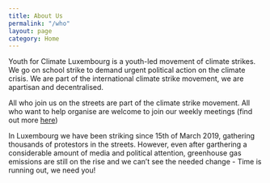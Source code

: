 ```yaml
---
title: About Us
permalink: "/who"
layout: page
category: Home
---
```


Youth for Climate Luxembourg is a youth-led movement of climate strikes. We go on school strike to demand urgent political action on the climate crisis. We are part of the international climate strike movement, we are apartisan and decentralised.

All who join us on the streets are part of the climate strike movement. All who want to help organise are welcome to join our weekly meetings (find out more [here](/get-involved))

In Luxembourg we have been striking since 15th of March 2019, gathering thousands of protestors in the streets. However, even after garthering a considerable amount of media and political attention, greenhouse gas emissions are still on the rise and we can’t see the needed change - Time is running out, we need you!